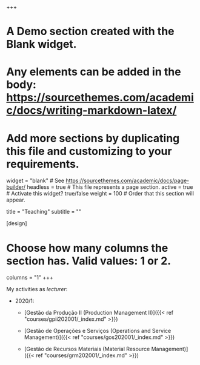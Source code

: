+++
# A Demo section created with the Blank widget.
# Any elements can be added in the body: https://sourcethemes.com/academic/docs/writing-markdown-latex/
# Add more sections by duplicating this file and customizing to your requirements.

widget = "blank"  # See https://sourcethemes.com/academic/docs/page-builder/
headless = true  # This file represents a page section.
active = true  # Activate this widget? true/false
weight = 100  # Order that this section will appear.

title = "Teaching"
subtitle = ""

[design]
  # Choose how many columns the section has. Valid values: 1 or 2.
  columns = "1"
+++

My activities as *lecturer*:

- 2020/1:
    
  - [Gestão da Produção II (Production Management II)]({{< ref "courses/gpii202001/_index.md" >}})

  - [Gestão de Operações e Serviços (Operations and Service Management)]({{< ref "courses/gos202001/_index.md" >}})

  - [Gestão de Recursos Materiais (Material Resource Management)]({{< ref "courses/grm202001/_index.md" >}})